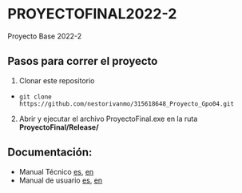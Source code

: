 # PROYECTOFINAL2022-2
Proyecto Base 2022-2


## Pasos para correr el proyecto

1. Clonar este repositorio
  - ```git clone https://github.com/nestorivanmo/315618648_Proyecto_Gpo04.git```
2. Abrir y ejecutar el archivo ProyectoFinal.exe en la ruta **ProyectoFinal/Release/**


## Documentación:

- Manual Técnico [es](https://github.com/nestorivanmo/315618648_Proyecto_Gpo04/blob/main/Documentacion/315618648_MANUAL_TECNICO_GPO4.pdf), [en](https://github.com/nestorivanmo/315618648_Proyecto_Gpo04/blob/main/Documentacion/315618648_TECHNICAL_GUIDE_GPO4.pdf)
- Manual de usuario [es](https://github.com/nestorivanmo/315618648_Proyecto_Gpo04/blob/main/Documentacion/315618648_MANUAL_USUARIO_GPO4.pdf), [en](https://github.com/nestorivanmo/315618648_Proyecto_Gpo04/blob/main/Documentacion/315618648_USER_GUIDE_GPO4.pdf)
